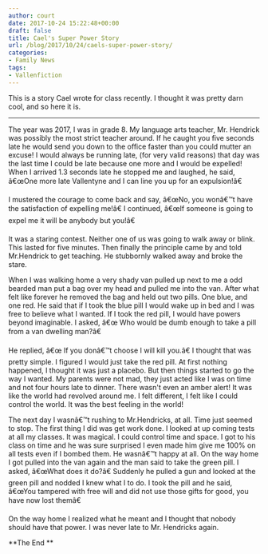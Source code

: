```yaml
---
author: court
date: 2017-10-24 15:22:48+00:00
draft: false
title: Cael's Super Power Story
url: /blog/2017/10/24/caels-super-power-story/
categories:
- Family News
tags:
- Vallenfiction
---
```


This is a story Cael wrote for class recently. I thought it was pretty darn cool, and so here it is.



* * *



The year was 2017, I was in grade 8. My language arts teacher, Mr. Hendrick was possibly the most strict teacher around. If he caught you five seconds late he would send you down to the office faster than you could mutter an excuse! I would always be running late, (for very valid reasons) that day was the last time I could be late because one more and I would be expelled! When I arrived 1.3 seconds late he stopped me and laughed, he said, â€œOne more late Vallentyne and I can line you up for an expulsion!â€

I mustered the courage to come back and say, â€œNo, you wonâ€™t have the satisfaction of expelling me!â€ I continued, â€œIf someone is going to expel me it will be anybody but you!â€

It was a staring contest. Neither one of us was going to walk away or blink. This lasted for five minutes. Then finally the principle came by and told Mr.Hendrick to get teaching. He stubbornly walked away and broke the stare.

When I was walking home a very shady van pulled up next to me a odd bearded man put a bag over my head and pulled me into the van. After what felt like forever he removed the bag and held out two pills. One blue, and one red. He said that if I took the blue pill I would wake up in bed and I was free to believe what I wanted. If I took the red pill, I would have powers beyond imaginable. I asked, â€œ Who would be dumb enough to take a pill from a van dwelling man?â€

He replied, â€œ If you donâ€™t choose I will kill you.â€ I thought that was pretty simple. I figured I would just take the red pill. At first nothing happened, I thought it was just a placebo. But then things started to go the way I wanted. My parents were not mad, they just acted like I was on time and not four hours late to dinner. There wasn't even an amber alert! It was like the world had revolved around me. I felt different, I felt like I could control the world. It was the best feeling in the world!

The next day I wasnâ€™t rushing to Mr.Hendricks, at all. Time just seemed to stop. The first thing I did was get work done. I looked at up coming tests at all my classes. It was magical. I could control time and space. I got to his class on time and he was sure surprised I even made him give me 100% on all tests even if I bombed them. He wasnâ€™t happy at all. On the way home I got pulled into the van again and the man said to take the green pill. I asked, â€œWhat does it do?â€ Suddenly he pulled a gun and looked at the green pill and nodded I knew what I to do. I took the pill and he said, â€œYou tampered with free will and did not use those gifts for good, you have now lost themâ€

On the way home I realized what he meant and I thought that nobody should have that power. I was never late to Mr. Hendricks again.

**The End **
